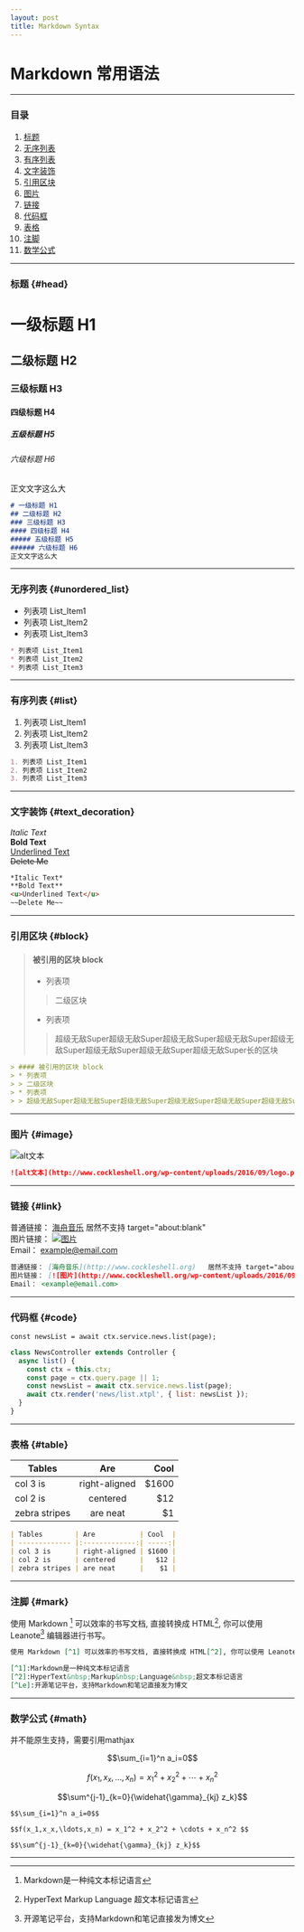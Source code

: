 ```yaml
---
layout: post
title: Markdown Syntax
---
```


# Markdown 常用语法

***
### 目录  
1. [标题](#head)
2. [无序列表](#unordered_list)
3. [有序列表](#list)
4. [文字装饰](#text_decoration)
5. [引用区块](#block)
6. [图片](#image)
7. [链接](#link)
8. [代码框](#code)
9. [表格](#table)
10. [注脚](#mark)
11. [数学公式](#math)

***

### 标题 {#head}

# 一级标题 H1
## 二级标题 H2
### 三级标题 H3
#### 四级标题 H4
##### 五级标题 H5
###### 六级标题 H6
正文文字这么大

```markdown
# 一级标题 H1
## 二级标题 H2
### 三级标题 H3
#### 四级标题 H4
##### 五级标题 H5
###### 六级标题 H6
正文文字这么大
```

***

### 无序列表 {#unordered_list}
* 列表项 List_Item1
* 列表项 List_Item2
* 列表项 List_Item3

```markdown
* 列表项 List_Item1
* 列表项 List_Item2
* 列表项 List_Item3
```  

***

### 有序列表 {#list}
1. 列表项 List_Item1
2. 列表项 List_Item2
3. 列表项 List_Item3

```markdown
1. 列表项 List_Item1
2. 列表项 List_Item2
3. 列表项 List_Item3
```

***

### 文字装饰 {#text_decoration}
*Italic Text*  
**Bold Text**  
<u>Underlined Text</u>  
~~Delete Me~~

```markdown
*Italic Text*  
**Bold Text**  
<u>Underlined Text</u>  
~~Delete Me~~
```

***

### 引用区块 {#block}
> #### 被引用的区块 block
> * 列表项
> > 二级区块
> * 列表项
> > 超级无敌Super超级无敌Super超级无敌Super超级无敌Super超级无敌Super超级无敌Super超级无敌Super超级无敌Super长的区块

```markdown
> #### 被引用的区块 block
> * 列表项
> > 二级区块
> * 列表项
> > 超级无敌Super超级无敌Super超级无敌Super超级无敌Super超级无敌Super超级无敌Super超级无敌Super超级无敌Super长的区块
```

***

### 图片 {#image}
![alt文本](http://www.cockleshell.org/wp-content/uploads/2016/09/logo.png "title")  

```markdown
![alt文本](http://www.cockleshell.org/wp-content/uploads/2016/09/logo.png "title")  
```

***

### 链接 {#link}
普通链接： [海舟音乐](http://www.cockleshell.org)   居然不支持 target="about:blank"  
图片链接： [![图片](http://www.cockleshell.org/wp-content/uploads/2016/09/logo.png "海舟音乐logo")](http://www.cockleshell.org)  
Email： <example@email.com>

```markdown
普通链接： [海舟音乐](http://www.cockleshell.org)   居然不支持 target="about:blank"  
图片链接： [![图片](http://www.cockleshell.org/wp-content/uploads/2016/09/logo.png "海舟音乐logo")](http://www.cockleshell.org)  
Email： <example@email.com>
```

***

### 代码框 {#code}
`const newsList = await ctx.service.news.list(page);`

```javascript
class NewsController extends Controller {
  async list() {
    const ctx = this.ctx;
    const page = ctx.query.page || 1;
    const newsList = await ctx.service.news.list(page);
    await ctx.render('news/list.xtpl', { list: newsList });
  }
}
```

***

### 表格 {#table}

| Tables        | Are           | Cool  |
| ------------- |:-------------:| -----:|
| col 3 is      | right-aligned | $1600 |
| col 2 is      | centered      |   $12 |
| zebra stripes | are neat      |    $1 |

```markdown
| Tables        | Are           | Cool  |
| ------------- |:-------------:| -----:|
| col 3 is      | right-aligned | $1600 |
| col 2 is      | centered      |   $12 |
| zebra stripes | are neat      |    $1 |
```

***

### 注脚 {#mark}
使用 Markdown [^1] 可以效率的书写文档, 直接转换成 HTML[^2], 你可以使用 Leanote[^Le] 编辑器进行书写。

[^1]:Markdown是一种纯文本标记语言
[^2]:HyperText&nbsp;Markup&nbsp;Language&nbsp;超文本标记语言
[^Le]:开源笔记平台，支持Markdown和笔记直接发为博文

```markdown
使用 Markdown [^1] 可以效率的书写文档, 直接转换成 HTML[^2], 你可以使用 Leanote[^Le] 编辑器进行书写。

[^1]:Markdown是一种纯文本标记语言
[^2]:HyperText&nbsp;Markup&nbsp;Language&nbsp;超文本标记语言
[^Le]:开源笔记平台，支持Markdown和笔记直接发为博文
```

***

### 数学公式 {#math}

并不能原生支持，需要引用mathjax

$$\sum_{i=1}^n a_i=0$$

$$f(x_1,x_x,\ldots,x_n) = x_1^2 + x_2^2 + \cdots + x_n^2 $$

$$\sum^{j-1}_{k=0}{\widehat{\gamma}_{kj} z_k}$$

```
$$\sum_{i=1}^n a_i=0$$

$$f(x_1,x_x,\ldots,x_n) = x_1^2 + x_2^2 + \cdots + x_n^2 $$

$$\sum^{j-1}_{k=0}{\widehat{\gamma}_{kj} z_k}$$
```
  

***

<script type="text/javascript" async src="https://cdn.mathjax.org/mathjax/latest/MathJax.js?config=TeX-MML-AM_CHTML"> </script>
